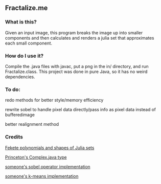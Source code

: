 ## Fractalize.me

### What is this?
Given an input image, this program breaks the image up into smaller components and then calculates and renders a julia set that approximates each small component.

### How do I use it?
Compile the .java files with javac, put a png in the in/ directory, and run Fractalize.class. This project was done in pure Java, so it has no weird dependencies.

### To do:
redo methods for better style/memory efficiency

rewrite sobel to handle pixel data directly/pass info as pixel data instead of bufferedimage

better realignment method


### Credits
[Fekete polynomials and shapes of Julia sets](https://arxiv.org/abs/1607.05055)

[Princeton's Complex.java type](https://introcs.cs.princeton.edu/java/32class/Complex.java.html)

[someone's sobel operator implementation](https://en.wikipedia.org/wiki/Sobel_operator)

[someone's k-means implementation](https://en.wikipedia.org/wiki/K-means_clustering)